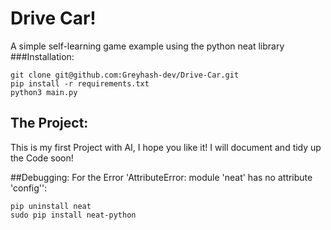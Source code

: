 # Drive Car!
A simple self-learning game example using the python neat library
###Installation:
```
git clone git@github.com:Greyhash-dev/Drive-Car.git
pip install -r requirements.txt
python3 main.py
```

## The Project:
This is my first Project with AI, I hope you like it!
I will document and tidy up the Code soon!

##Debugging:
For the Error 'AttributeError: module 'neat' has no attribute 'config'':
```
pip uninstall neat
sudo pip install neat-python 
```

